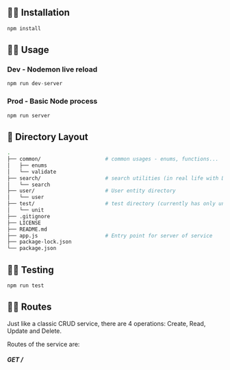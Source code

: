 ## 👨‍🏭 Installation

```javascript
npm install
```

## 🧙‍♂️ Usage

### Dev - Nodemon live reload
```javascript
npm run dev-server
```

### Prod - Basic Node process
```javascript
npm run server
```

## 🤵 Directory Layout
```bash
.
├── common/                     # common usages - enums, functions...
│   ├── enums
│   └── validate
├── search/                     # search utilities (in real life with DB there's no need, perhaps ORM as a middleware)
│   └── search                  
├── user/                       # User entity directory 
│   └── user                    
├── test/                       # test directory (currently has only unit tests) 
│   └── unit                    
├── .gitignore                  
├── LICENSE                  
├── README.md                   
├── app.js                      # Entry point for server of service 
├── package-lock.json           
└── package.json                
```


## 👨‍🔬 Testing
```javascript
npm run test
```

## 👨‍💻 Routes
Just like a classic CRUD service, there are 4 operations: Create, Read, Update and Delete.

Routes of the service are:

##### GET /
